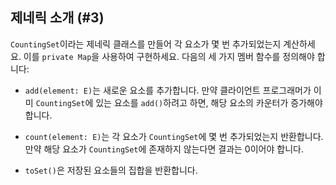 ## 제네릭 소개 (#3)

`CountingSet`이라는 제네릭 클래스를 만들어 각 요소가 몇 번 추가되었는지 계산하세요. 이를 `private Map`을 사용하여 구현하세요. 다음의 세 가지 멤버 함수를 정의해야 합니다:

+ `add(element: E)`는 새로운 요소를 추가합니다. 만약 클라이언트 프로그래머가 이미 `CountingSet`에 있는 요소를 `add()`하려고 하면, 해당 요소의 카운터가 증가해야 합니다.

+ `count(element: E)`는 각 요소가 `CountingSet`에 몇 번 추가되었는지 반환합니다. 만약 해당 요소가 `CountingSet`에 존재하지 않는다면 결과는 0이어야 합니다.

+ `toSet()`은 저장된 요소들의 집합을 반환합니다.